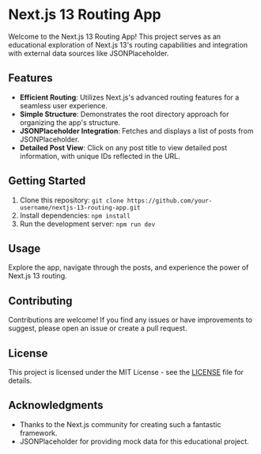 # Next.js 13 Routing App

Welcome to the Next.js 13 Routing App! This project serves as an educational exploration of Next.js 13's routing capabilities and integration with external data sources like JSONPlaceholder.

## Features

- **Efficient Routing**: Utilizes Next.js's advanced routing features for a seamless user experience.
- **Simple Structure**: Demonstrates the root directory approach for organizing the app's structure.
- **JSONPlaceholder Integration**: Fetches and displays a list of posts from JSONPlaceholder.
- **Detailed Post View**: Click on any post title to view detailed post information, with unique IDs reflected in the URL.

## Getting Started

1. Clone this repository: `git clone https://github.com/your-username/nextjs-13-routing-app.git`
2. Install dependencies: `npm install`
3. Run the development server: `npm run dev`

## Usage

Explore the app, navigate through the posts, and experience the power of Next.js 13 routing.

## Contributing

Contributions are welcome! If you find any issues or have improvements to suggest, please open an issue or create a pull request.

## License

This project is licensed under the MIT License - see the [LICENSE](LICENSE) file for details.

## Acknowledgments

- Thanks to the Next.js community for creating such a fantastic framework.
- JSONPlaceholder for providing mock data for this educational project.
